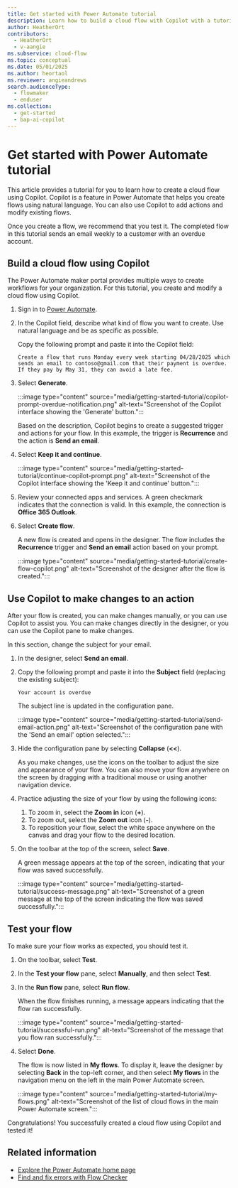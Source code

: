 ```yaml
---
title: Get started with Power Automate tutorial
description: Learn how to build a cloud flow with Copilot with a tutorial.
author: HeatherOrt
contributors:
  - HeatherOrt
  - v-aangie
ms.subservice: cloud-flow
ms.topic: conceptual
ms.date: 05/01/2025
ms.author: heortaol
ms.reviewer: angieandrews
search.audienceType:
  - flowmaker
  - enduser
ms.collection:
  - get-started
  - bap-ai-copilot
---
```


# Get started with Power Automate tutorial

This article provides a tutorial for you to learn how to create a cloud flow using Copilot. Copilot is a feature in Power Automate that helps you create flows using natural language. You can also use Copilot to add actions and modify existing flows.

Once you create a flow, we recommend that you test it. The completed flow in this tutorial sends an email weekly to a customer with an overdue account.

## Build a cloud flow using Copilot

The Power Automate maker portal provides multiple ways to create workflows for your organization. For this tutorial, you create and modify a cloud flow using Copilot.

1. Sign in to [Power Automate](https://make.powerautomate.com).

1. In the Copilot field, describe what kind of flow you want to create. Use natural language and be as specific as possible.

   Copy the following prompt and paste it into the Copilot field:

   ```copilot-prompt
   Create a flow that runs Monday every week starting 04/28/2025 which sends an email to contoso@gmail.com that their payment is overdue. If they pay by May 31, they can avoid a late fee.
   ```

1. Select **Generate**.

   :::image type="content" source="media/getting-started-tutorial/copilot-prompt-overdue-notification.png" alt-text="Screenshot of the Copilot interface showing the 'Generate' button.":::

   Based on the description, Copilot begins to create a suggested trigger and actions for your flow. In this example, the trigger is **Recurrence** and the action is **Send an email**.

1. Select **Keep it and continue**.

   :::image type="content" source="media/getting-started-tutorial/continue-copilot-prompt.png" alt-text="Screenshot of the Copilot interface showing the 'Keep it and continue' button.":::

1. Review your connected apps and services. A green checkmark indicates that the connection is valid. In this  example, the connection is **Office 365 Outlook**.

1. Select **Create flow**.

   A new flow is created and opens in the designer. The flow includes the **Recurrence** trigger and **Send an email** action based on your prompt.

   :::image type="content" source="media/getting-started-tutorial/create-flow-copilot.png" alt-text="Screenshot of the designer after the flow is created.":::

## Use Copilot to make changes to an action

After your flow is created, you can make changes manually, or you can use Copilot to assist you. You can make changes directly in the designer, or you can use the Copilot pane to make changes.

In this section, change the subject for your email.

1. In the designer, select **Send an email**.
1. Copy the following prompt and paste it into the **Subject** field (replacing the existing subject):  

    ```copilot-prompt
    Your account is overdue
    ```

    The subject line is updated in the configuration pane.

    :::image type="content" source="media/getting-started-tutorial/send-email-action.png" alt-text="Screenshot of the configuration pane with the 'Send an email' option selected.":::

1. Hide the configuration pane by selecting **Collapse** (**<<**).

    As you make changes, use the icons on the toolbar to adjust the size and appearance of your flow. You can also move your flow anywhere on the screen by dragging with a traditional mouse or using another navigation device.

1. Practice adjusting the size of your flow by using the following icons:
    1. To zoom in, select the **Zoom in** icon (**+**).  
    1. To zoom out, select the **Zoom out** icon (**-**).  
    1. To reposition your flow, select the white space anywhere on the canvas and drag your flow to the desired location.  

1. On the toolbar at the top of the screen, select **Save**.

    A green message appears at the top of the screen, indicating that your flow was saved successfully.

    :::image type="content" source="media/getting-started-tutorial/success-message.png" alt-text="Screenshot of a green message at the top of the screen indicating the flow was saved successfully.":::

## Test your flow

To make sure your flow works as expected, you should test it.

1. On the toolbar, select **Test**.
1. In the **Test your flow** pane, select **Manually**, and then select **Test**.
1. In the **Run flow** pane, select **Run flow**.

    When the flow finishes running, a message appears indicating that the flow ran successfully.

    :::image type="content" source="media/getting-started-tutorial/successful-run.png" alt-text="Screenshot of the message that you flow ran successfully.":::

1. Select **Done**.

    The flow is now listed in **My flows**. To display it, leave the designer by selecting **Back** in the top-left corner, and then select **My flows** in the navigation menu on the left in the main Power Automate screen.

    :::image type="content" source="media/getting-started-tutorial/my-flows.png" alt-text="Screenshot of the list of cloud flows in the main Power Automate screen.":::

Congratulations! You successfully created a cloud flow using Copilot and tested it!

## Related information

- [Explore the Power Automate home page](getting-started.md)  
- [Find and fix errors with Flow Checker](error-checker.md)